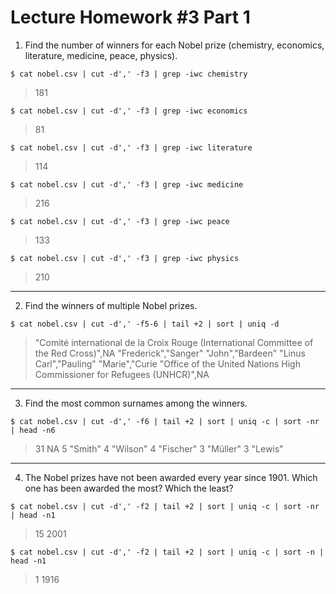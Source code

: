 # Lecture Homework #3 Part 1

1. Find the number of winners for each Nobel prize (chemistry, economics, literature, medicine, peace, physics).
```
$ cat nobel.csv | cut -d',' -f3 | grep -iwc chemistry
```
> 181

```
$ cat nobel.csv | cut -d',' -f3 | grep -iwc economics
```
> 81

```
$ cat nobel.csv | cut -d',' -f3 | grep -iwc literature
```
> 114

```
$ cat nobel.csv | cut -d',' -f3 | grep -iwc medicine
```
> 216

```
$ cat nobel.csv | cut -d',' -f3 | grep -iwc peace
```
> 133

```
$ cat nobel.csv | cut -d',' -f3 | grep -iwc physics
```
> 210

------
2. Find the winners of multiple Nobel prizes.
```
$ cat nobel.csv | cut -d',' -f5-6 | tail +2 | sort | uniq -d
```
> "Comité international de la Croix Rouge (International Committee of the Red Cross)",NA
> "Frederick","Sanger"
> "John","Bardeen"
> "Linus Carl","Pauling"
> "Marie","Curie
> "Office of the United Nations High Commissioner for Refugees (UNHCR)",NA
 
------
3. Find the most common surnames among the winners.
```
$ cat nobel.csv | cut -d',' -f6 | tail +2 | sort | uniq -c | sort -nr | head -n6
```
> 31 NA
> 5 "Smith"
> 4 "Wilson"
> 4 "Fischer"
> 3 "Müller"
> 3 "Lewis"

------
4. The Nobel prizes have not been awarded every year since 1901. Which one has been awarded the most? Which the least?
```
$ cat nobel.csv | cut -d',' -f2 | tail +2 | sort | uniq -c | sort -nr | head -n1
```
> 15 2001

```
$ cat nobel.csv | cut -d',' -f2 | tail +2 | sort | uniq -c | sort -n | head -n1
```
> 1 1916

